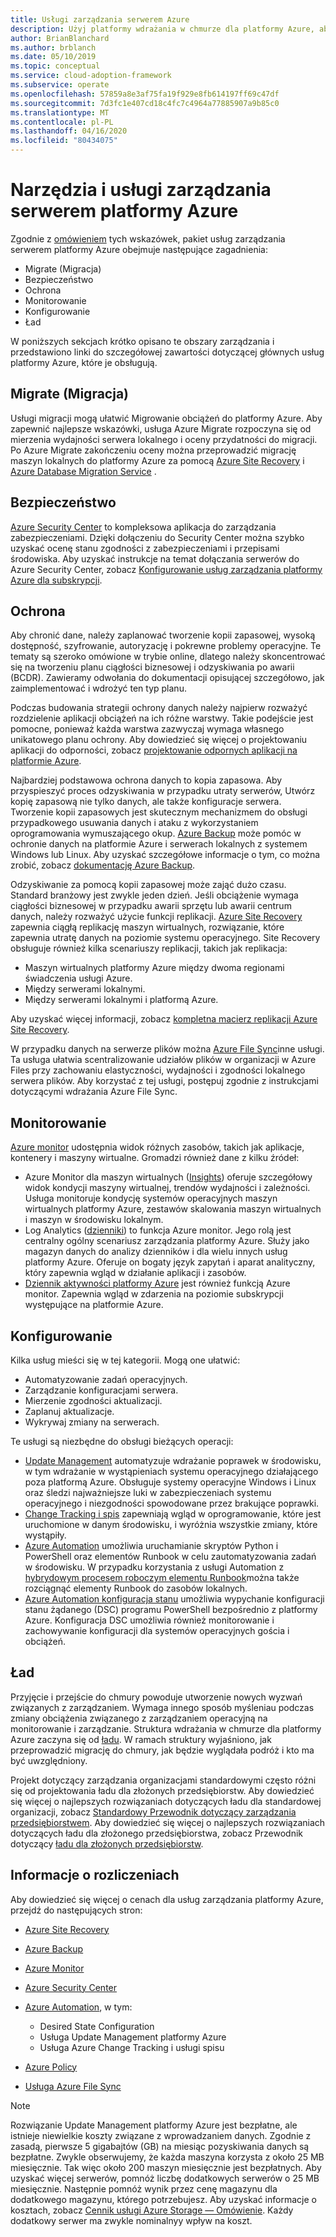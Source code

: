 ```yaml
---
title: Usługi zarządzania serwerem Azure
description: Użyj platformy wdrażania w chmurze dla platformy Azure, aby dowiedzieć się więcej o obszarach w ramach pakietu usług zarządzania serwerem platformy Azure.
author: BrianBlanchard
ms.author: brblanch
ms.date: 05/10/2019
ms.topic: conceptual
ms.service: cloud-adoption-framework
ms.subservice: operate
ms.openlocfilehash: 57859a8e3af75fa19f929e8fb614197ff69c47df
ms.sourcegitcommit: 7d3fc1e407cd18c4fc7c4964a77885907a9b85c0
ms.translationtype: MT
ms.contentlocale: pl-PL
ms.lasthandoff: 04/16/2020
ms.locfileid: "80434075"
---
```

# <a name="azure-server-management-tools-and-services"></a>Narzędzia i usługi zarządzania serwerem platformy Azure

Zgodnie z [omówieniem](./index.md) tych wskazówek, pakiet usług zarządzania serwerem platformy Azure obejmuje następujące zagadnienia:

- Migrate (Migracja)
- Bezpieczeństwo
- Ochrona
- Monitorowanie
- Konfigurowanie
- Ład

W poniższych sekcjach krótko opisano te obszary zarządzania i przedstawiono linki do szczegółowej zawartości dotyczącej głównych usług platformy Azure, które je obsługują.

## <a name="migrate"></a>Migrate (Migracja)

Usługi migracji mogą ułatwić Migrowanie obciążeń do platformy Azure. Aby zapewnić najlepsze wskazówki, usługa Azure Migrate rozpoczyna się od mierzenia wydajności serwera lokalnego i oceny przydatności do migracji. Po Azure Migrate zakończeniu oceny można przeprowadzić migrację maszyn lokalnych do platformy Azure za pomocą [Azure Site Recovery](https://docs.microsoft.com/azure/site-recovery/site-recovery-overview) i [Azure Database Migration Service](https://docs.microsoft.com/azure/dms/dms-overview) .

## <a name="secure"></a>Bezpieczeństwo

[Azure Security Center](https://docs.microsoft.com/azure/security-center/security-center-intro) to kompleksowa aplikacja do zarządzania zabezpieczeniami. Dzięki dołączeniu do Security Center można szybko uzyskać ocenę stanu zgodności z zabezpieczeniami i przepisami środowiska. Aby uzyskać instrukcje na temat dołączania serwerów do Azure Security Center, zobacz [Konfigurowanie usług zarządzania platformy Azure dla subskrypcji](./onboard-at-scale.md#azure-security-center).

## <a name="protect"></a>Ochrona

Aby chronić dane, należy zaplanować tworzenie kopii zapasowej, wysoką dostępność, szyfrowanie, autoryzację i pokrewne problemy operacyjne. Te tematy są szeroko omówione w trybie online, dlatego należy skoncentrować się na tworzeniu planu ciągłości biznesowej i odzyskiwania po awarii (BCDR). Zawieramy odwołania do dokumentacji opisującej szczegółowo, jak zaimplementować i wdrożyć ten typ planu.

Podczas budowania strategii ochrony danych należy najpierw rozważyć rozdzielenie aplikacji obciążeń na ich różne warstwy. Takie podejście jest pomocne, ponieważ każda warstwa zazwyczaj wymaga własnego unikatowego planu ochrony. Aby dowiedzieć się więcej o projektowaniu aplikacji do odporności, zobacz [projektowanie odpornych aplikacji na platformie Azure](https://docs.microsoft.com/azure/architecture/resiliency).

Najbardziej podstawowa ochrona danych to kopia zapasowa. Aby przyspieszyć proces odzyskiwania w przypadku utraty serwerów, Utwórz kopię zapasową nie tylko danych, ale także konfiguracje serwera. Tworzenie kopii zapasowych jest skutecznym mechanizmem do obsługi przypadkowego usuwania danych i ataku z wykorzystaniem oprogramowania wymuszającego okup. [Azure Backup](https://docs.microsoft.com/azure/backup) może pomóc w ochronie danych na platformie Azure i serwerach lokalnych z systemem Windows lub Linux. Aby uzyskać szczegółowe informacje o tym, co można zrobić, zobacz [dokumentację Azure Backup](https://docs.microsoft.com/azure/backup/backup-overview).

Odzyskiwanie za pomocą kopii zapasowej może zająć dużo czasu. Standard branżowy jest zwykle jeden dzień. Jeśli obciążenie wymaga ciągłości biznesowej w przypadku awarii sprzętu lub awarii centrum danych, należy rozważyć użycie funkcji replikacji. [Azure Site Recovery](https://docs.microsoft.com/azure/site-recovery/site-recovery-overview) zapewnia ciągłą replikację maszyn wirtualnych, rozwiązanie, które zapewnia utratę danych na poziomie systemu operacyjnego. Site Recovery obsługuje również kilka scenariuszy replikacji, takich jak replikacja:

- Maszyn wirtualnych platformy Azure między dwoma regionami świadczenia usługi Azure.
- Między serwerami lokalnymi.
- Między serwerami lokalnymi i platformą Azure.

Aby uzyskać więcej informacji, zobacz [kompletna macierz replikacji Azure Site Recovery](https://docs.microsoft.com/azure/site-recovery/site-recovery-overview#what-can-i-replicate).

W przypadku danych na serwerze plików można [Azure File Sync](https://docs.microsoft.com/azure/storage/files/storage-sync-files-planning)inne usługi. Ta usługa ułatwia scentralizowanie udziałów plików w organizacji w Azure Files przy zachowaniu elastyczności, wydajności i zgodności lokalnego serwera plików. Aby korzystać z tej usługi, postępuj zgodnie z instrukcjami dotyczącymi wdrażania Azure File Sync.

## <a name="monitor"></a>Monitorowanie

[Azure monitor](https://docs.microsoft.com/azure/azure-monitor/overview) udostępnia widok różnych zasobów, takich jak aplikacje, kontenery i maszyny wirtualne. Gromadzi również dane z kilku źródeł:

- Azure Monitor dla maszyn wirtualnych ([Insights](https://docs.microsoft.com/azure/azure-monitor/insights/vminsights-overview)) oferuje szczegółowy widok kondycji maszyny wirtualnej, trendów wydajności i zależności. Usługa monitoruje kondycję systemów operacyjnych maszyn wirtualnych platformy Azure, zestawów skalowania maszyn wirtualnych i maszyn w środowisku lokalnym.
- Log Analytics ([dzienniki](https://docs.microsoft.com/azure/azure-monitor/platform/data-collection#logs)) to funkcja Azure monitor. Jego rolą jest centralny ogólny scenariusz zarządzania platformy Azure. Służy jako magazyn danych do analizy dzienników i dla wielu innych usług platformy Azure. Oferuje on bogaty język zapytań i aparat analityczny, który zapewnia wgląd w działanie aplikacji i zasobów.
- [Dziennik aktywności platformy Azure](https://docs.microsoft.com/azure/azure-monitor/platform/activity-logs-overview) jest również funkcją Azure monitor. Zapewnia wgląd w zdarzenia na poziomie subskrypcji występujące na platformie Azure.

## <a name="configure"></a>Konfigurowanie

Kilka usług mieści się w tej kategorii. Mogą one ułatwić:

- Automatyzowanie zadań operacyjnych.
- Zarządzanie konfiguracjami serwera.
- Mierzenie zgodności aktualizacji.
- Zaplanuj aktualizacje.
- Wykrywaj zmiany na serwerach.

Te usługi są niezbędne do obsługi bieżących operacji:

- [Update Management](https://docs.microsoft.com/azure/automation/automation-update-management) automatyzuje wdrażanie poprawek w środowisku, w tym wdrażanie w wystąpieniach systemu operacyjnego działającego poza platformą Azure. Obsługuje systemy operacyjne Windows i Linux oraz śledzi najważniejsze luki w zabezpieczeniach systemu operacyjnego i niezgodności spowodowane przez brakujące poprawki.
- [Change Tracking i spis](https://docs.microsoft.com/azure/automation/change-tracking) zapewniają wgląd w oprogramowanie, które jest uruchomione w danym środowisku, i wyróżnia wszystkie zmiany, które wystąpiły.
- [Azure Automation](https://docs.microsoft.com/azure/automation/automation-intro) umożliwia uruchamianie skryptów Python i PowerShell oraz elementów Runbook w celu zautomatyzowania zadań w środowisku. W przypadku korzystania z usługi Automation z [hybrydowym procesem roboczym elementu Runbook](https://docs.microsoft.com/azure/automation/automation-hybrid-runbook-worker)można także rozciągnąć elementy Runbook do zasobów lokalnych.
- [Azure Automation konfiguracja stanu](https://docs.microsoft.com/azure/automation/automation-dsc-overview) umożliwia wypychanie konfiguracji stanu żądanego (DSC) programu PowerShell bezpośrednio z platformy Azure. Konfiguracja DSC umożliwia również monitorowanie i zachowywanie konfiguracji dla systemów operacyjnych gościa i obciążeń.

## <a name="govern"></a>Ład

Przyjęcie i przejście do chmury powoduje utworzenie nowych wyzwań związanych z zarządzaniem. Wymaga innego sposób myśleniau podczas zmiany obciążenia związanego z zarządzaniem operacyjną na monitorowanie i zarządzanie. Struktura wdrażania w chmurze dla platformy Azure zaczyna się od [ładu](../../govern/index.md). W ramach struktury wyjaśniono, jak przeprowadzić migrację do chmury, jak będzie wyglądała podróż i kto ma być uwzględniony.

Projekt dotyczący zarządzania organizacjami standardowymi często różni się od projektowania ładu dla złożonych przedsiębiorstw. Aby dowiedzieć się więcej o najlepszych rozwiązaniach dotyczących ładu dla standardowej organizacji, zobacz [Standardowy Przewodnik dotyczący zarządzania przedsiębiorstwem](../../govern/guides/standard/index.md). Aby dowiedzieć się więcej o najlepszych rozwiązaniach dotyczących ładu dla złożonego przedsiębiorstwa, zobacz Przewodnik dotyczący [ładu dla złożonych przedsiębiorstw](../../govern/guides/complex/index.md).

## <a name="billing-information"></a>Informacje o rozliczeniach

Aby dowiedzieć się więcej o cenach dla usług zarządzania platformy Azure, przejdź do następujących stron:

- [Azure Site Recovery](https://azure.microsoft.com/pricing/details/site-recovery)

- [Azure Backup](https://azure.microsoft.com/pricing/details/backup)

- [Azure Monitor](https://azure.microsoft.com/pricing/details/monitor)

- [Azure Security Center](https://azure.microsoft.com/pricing/details/security-center)

- [Azure Automation](https://azure.microsoft.com/pricing/details/automation), w tym:
  - Desired State Configuration
  - Usługa Update Management platformy Azure
  - Usługa Azure Change Tracking i usługi spisu

- [Azure Policy](https://azure.microsoft.com/pricing/details/azure-policy)

- [Usługa Azure File Sync](https://azure.microsoft.com/pricing/details/storage/blobs)

> [!NOTE]
> Rozwiązanie Update Management platformy Azure jest bezpłatne, ale istnieje niewielkie koszty związane z wprowadzaniem danych. Zgodnie z zasadą, pierwsze 5 gigabajtów (GB) na miesiąc pozyskiwania danych są bezpłatne. Zwykle obserwujemy, że każda maszyna korzysta z około 25 MB miesięcznie. Tak więc około 200 maszyn miesięcznie jest bezpłatnych. Aby uzyskać więcej serwerów, pomnóż liczbę dodatkowych serwerów o 25 MB miesięcznie. Następnie pomnóż wynik przez cenę magazynu dla dodatkowego magazynu, którego potrzebujesz. Aby uzyskać informacje o kosztach, zobacz [Cennik usługi Azure Storage — Omówienie](https://azure.microsoft.com/pricing/details/storage). Każdy dodatkowy serwer ma zwykle nominalnyy wpływ na koszt.
